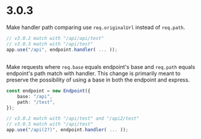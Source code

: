 # 3.0.3

Make handler path comparing use `req.originalUrl` instead of `req.path`.

```typescript
// v3.0.2 match with "/api/api/test"
// v3.0.3 match with "/api/test"
app.use("/api", endpoint.handler( ... ));
```

##

Make requests where `req.base` equals endpoint's base and `req.path` equals endpoint's path match with handler. This change is primarily meant to preserve the possibility of using a base in both the endpoint and express.

```typescript
const endpoint = new Endpoint({
    base: "/api",
    path: "/test",
});

// v3.0.2 match with "/api/test" and "/api2/test"
// v3.0.3 match with "/api/test"
app.use("/api(2?)", endpoint.handler( ... ));
```
